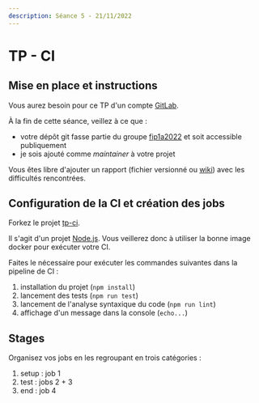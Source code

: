 ```yaml
---
description: Séance 5 - 21/11/2022
---
```


# TP - CI

## Mise en place et instructions

Vous aurez besoin pour ce TP d'un compte [GitLab](https://gitlab.com/).

À la fin de cette séance, veillez à ce que :

* votre dépôt git fasse partie du groupe [fip1a2022](https://gitlab.com/fip1a2022) et soit accessible publiquement
* je sois ajouté comme _maintainer_ à votre projet

Vous êtes libre d'ajouter un rapport (fichier versionné ou [wiki](https://docs.gitlab.com/ee/user/project/wiki/)) avec les difficultés rencontrées.

## Configuration de la CI et création des jobs

Forkez le projet [tp-ci](https://gitlab.com/fip1a2022/tp-ci).

Il s'agit d'un projet [Node.js](https://nodejs.org/). Vous veillerez donc à utiliser la bonne image docker pour exécuter votre CI.

Faites le nécessaire pour exécuter les commandes suivantes dans la pipeline de CI :

1. installation du projet (`npm install`)
2. lancement des tests (`npm run test`)
3. lancement de l'analyse syntaxique du code (`npm run lint`)
4. affichage d'un message dans la console (`echo...`)

## Stages

Organisez vos jobs en les regroupant en trois catégories :

1. setup : job 1
2. test : jobs 2 + 3
3. end : job 4
